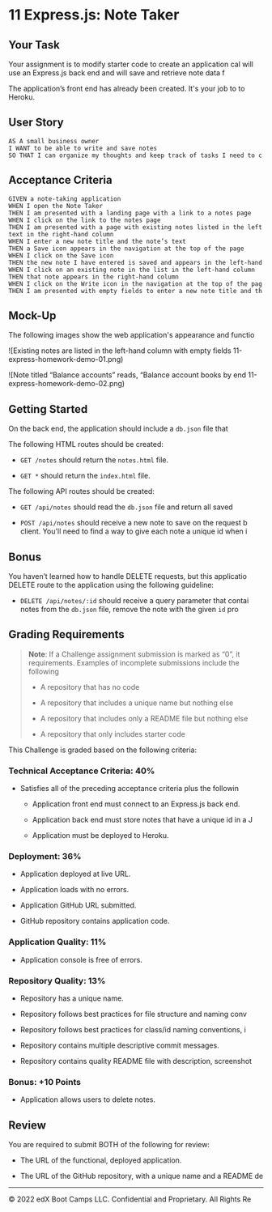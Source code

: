 # 11 Express.js: Note Taker

## Your Task

Your assignment is to modify starter code to create an application cal
will use an Express.js back end and will save and retrieve note data f

The application’s front end has already been created. It's your job to
to Heroku.


## User Story

```
AS A small business owner
I WANT to be able to write and save notes
SO THAT I can organize my thoughts and keep track of tasks I need to c
```


## Acceptance Criteria

```
GIVEN a note-taking application
WHEN I open the Note Taker
THEN I am presented with a landing page with a link to a notes page
WHEN I click on the link to the notes page
THEN I am presented with a page with existing notes listed in the left
text in the right-hand column
WHEN I enter a new note title and the note’s text
THEN a Save icon appears in the navigation at the top of the page
WHEN I click on the Save icon
THEN the new note I have entered is saved and appears in the left-hand
WHEN I click on an existing note in the list in the left-hand column
THEN that note appears in the right-hand column
WHEN I click on the Write icon in the navigation at the top of the pag
THEN I am presented with empty fields to enter a new note title and th
```


## Mock-Up

The following images show the web application's appearance and functio

![Existing notes are listed in the left-hand column with empty fields 
11-express-homework-demo-01.png)

![Note titled “Balance accounts” reads, “Balance account books by end 
11-express-homework-demo-02.png)


## Getting Started

On the back end, the application should include a `db.json` file that 

The following HTML routes should be created:

* `GET /notes` should return the `notes.html` file.

* `GET *` should return the `index.html` file.

The following API routes should be created:

* `GET /api/notes` should read the `db.json` file and return all saved

* `POST /api/notes` should receive a new note to save on the request b
client. You'll need to find a way to give each note a unique id when i


## Bonus

You haven’t learned how to handle DELETE requests, but this applicatio
DELETE route to the application using the following guideline:

* `DELETE /api/notes/:id` should receive a query parameter that contai
notes from the `db.json` file, remove the note with the given `id` pro


## Grading Requirements

> **Note**: If a Challenge assignment submission is marked as “0”, it 
requirements. Examples of incomplete submissions include the following
>
> * A repository that has no code
>
> * A repository that includes a unique name but nothing else
>
> * A repository that includes only a README file but nothing else
>
> * A repository that only includes starter code

This Challenge is graded based on the following criteria: 


### Technical Acceptance Criteria: 40%

* Satisfies all of the preceding acceptance criteria plus the followin

  * Application front end must connect to an Express.js back end.

  * Application back end must store notes that have a unique id in a J

  * Application must be deployed to Heroku.


### Deployment: 36%

* Application deployed at live URL.

* Application loads with no errors.

* Application GitHub URL submitted.

* GitHub repository contains application code.


### Application Quality: 11%

* Application console is free of errors.


### Repository Quality: 13%

* Repository has a unique name.

* Repository follows best practices for file structure and naming conv

* Repository follows best practices for class/id naming conventions, i

* Repository contains multiple descriptive commit messages.

* Repository contains quality README file with description, screenshot


### Bonus: +10 Points

* Application allows users to delete notes.


## Review

You are required to submit BOTH of the following for review:

* The URL of the functional, deployed application.

* The URL of the GitHub repository, with a unique name and a README de

- - -
© 2022 edX Boot Camps LLC. Confidential and Proprietary. All Rights Re
